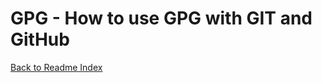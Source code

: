 # GPG - How to use GPG with GIT and GitHub

[Back to Readme Index](https://github.com/Nautilus-Cyberneering/GPG-Bootcamp/blob/main/README.md)